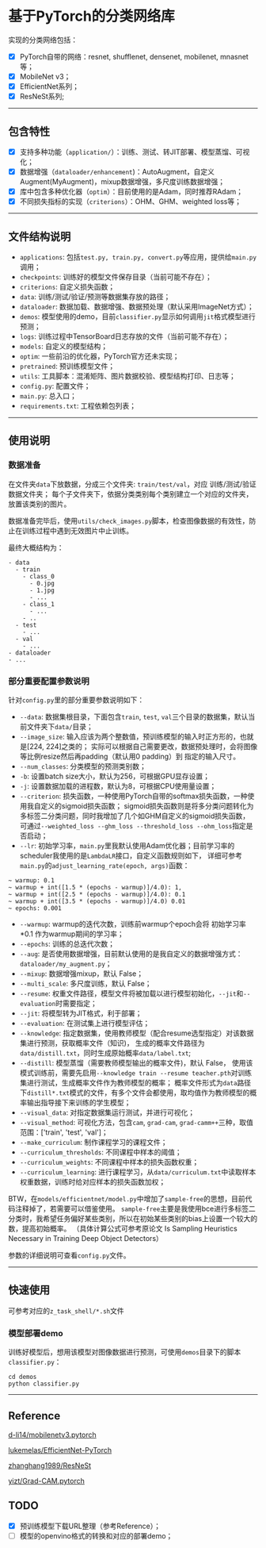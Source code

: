 # 基于PyTorch的分类网络库

实现的分类网络包括：

- [x] PyTorch自带的网络：resnet, shufflenet, densenet, mobilenet, mnasnet等；
- [x] MobileNet v3；
- [x] EfficientNet系列；
- [x] ResNeSt系列;

---

## 包含特性

- [x] 支持多种功能（`application/`）：训练、测试、转JIT部署、模型蒸馏、可视化；
- [x] 数据增强（`dataloader/enhancement`)：AutoAugment，自定义Augment(MyAugment)，mixup数据增强，多尺度训练数据增强；
- [x] 库中包含多种优化器（`optim`）：目前使用的是Adam，同时推荐RAdam；
- [x] 不同损失指标的实现（`criterions`）：OHM、GHM、weighted loss等；

---

## 文件结构说明

- `applications`: 包括`test.py, train.py, convert.py`等应用，提供给`main.py`调用；
- `checkpoints`: 训练好的模型文件保存目录（当前可能不存在）；
- `criterions`: 自定义损失函数；
- `data`: 训练/测试/验证/预测等数据集存放的路径；
- `dataloader`: 数据加载、数据增强、数据预处理（默认采用ImageNet方式）；
- `demos`: 模型使用的demo，目前`classifier.py`显示如何调用`jit`格式模型进行预测；
- `logs`: 训练过程中TensorBoard日志存放的文件（当前可能不存在）；
- `models`: 自定义的模型结构；
- `optim`: 一些前沿的优化器，PyTorch官方还未实现；
- `pretrained`: 预训练模型文件；
- `utils`: 工具脚本：混淆矩阵、图片数据校验、模型结构打印、日志等；
- `config.py`: 配置文件；
- `main.py`: 总入口；
- `requirements.txt`: 工程依赖包列表；

---

## 使用说明

### 数据准备

在文件夹`data`下放数据，分成三个文件夹: `train/test/val`，对应 训练/测试/验证 数据文件夹；
每个子文件夹下，依据分类类别每个类别建立一个对应的文件夹，放置该类别的图片。

数据准备完毕后，使用`utils/check_images.py`脚本，检查图像数据的有效性，防止在训练过程中遇到无效图片中止训练。

最终大概结构为：
```
- data
  - train
    - class_0
      - 0.jpg
      - 1.jpg
      - ...
    - class_1
      - ...
    - ..
  - test
    - ...
  - val
    - ...
- dataloader
- ...
```

### 部分重要配置参数说明

针对`config.py`里的部分重要参数说明如下：

- `--data`: 数据集根目录，下面包含`train`, `test`, `val`三个目录的数据集，默认当前文件夹下`data/`目录；
- `--image_size`: 输入应该为两个整数值，预训练模型的输入时正方形的，也就是[224, 224]之类的；
实际可以根据自己需要更改，数据预处理时，会将图像 等比例resize然后再padding（默认用0 padding）到 指定的输入尺寸。
- `--num_classes`: 分类模型的预测类别数；
- `-b`: 设置batch size大小，默认为256，可根据GPU显存设置；
- `-j`: 设置数据加载的进程数，默认为8，可根据CPU使用量设置；
- `--criterion`: 损失函数，一种使用PyTorch自带的softmax损失函数，一种使用我自定义的sigmoid损失函数；
sigmoid损失函数则是将多分类问题转化为多标签二分类问题，同时我增加了几个如GHM自定义的sigmoid损失函数，
可通过`--weighted_loss --ghm_loss --threshold_loss --ohm_loss`指定是否启动；
- `--lr`: 初始学习率，`main.py`里我默认使用Adam优化器；目前学习率的scheduler我使用的是`LambdaLR`接口，自定义函数规则如下，
详细可参考`main.py`的`adjust_learning_rate(epoch, args)`函数：
```
~ warmup: 0.1
~ warmup + int([1.5 * (epochs - warmup)]/4.0): 1, 
~ warmup + int([2.5 * (epochs - warmup)]/4.0): 0.1
~ warmup + int([3.5 * (epochs - warmup)]/4.0) 0.01
~ epochs: 0.001
```
- `--warmup`: warmup的迭代次数，训练前warmup个epoch会将 初始学习率*0.1 作为warmup期间的学习率；
- `--epochs`: 训练的总迭代次数；
- `--aug`: 是否使用数据增强，目前默认使用的是我自定义的数据增强方式：`dataloader/my_augment.py`；
- `--mixup`: 数据增强mixup，默认 False；
- `--multi_scale`: 多尺度训练，默认 False；
- `--resume`: 权重文件路径，模型文件将被加载以进行模型初始化，`--jit`和`--evaluation`时需要指定；
- `--jit`: 将模型转为JIT格式，利于部署；
- `--evaluation`: 在测试集上进行模型评估；
- `--knowledge`: 指定数据集，使用教师模型（配合resume选型指定）对该数据集进行预测，获取概率文件（知识)，
生成的概率文件路径为`data/distill.txt`，同时生成原始概率`data/label.txt`;
- `--distill`: 模型蒸馏（需要教师模型输出的概率文件)，默认 False，
使用该模式训练前，需要先启用`--knowledge train --resume teacher.pth`对训练集进行测试，生成概率文件作为教师模型的概率；
概率文件形式为`data`路径下`distill*.txt`模式的文件，有多个文件会都使用，取均值作为教师模型的概率输出指导接下来训练的学生模型；
- `--visual_data`: 对指定数据集运行测试，并进行可视化；
- `--visual_method`: 可视化方法，包含`cam`, `grad-cam`, `grad-camm++`三种，取值范围：['train', 'test', 'val']；
- `--make_curriculum`: 制作课程学习的课程文件；
- `--curriculum_thresholds`: 不同课程中样本的阈值；
- `--curriculum_weights`: 不同课程中样本的损失函数权重；
- `--curriculum_learning`: 进行课程学习，从`data/curriculum.txt`中读取样本权重数据，训练时给对应样本的损失函数加权；

BTW，在`models/efficientnet/model.py`中增加了`sample-free`的思想，目前代码注释掉了，若需要可以借鉴使用。
`sample-free`主要是我使用bce进行多标签二分类时，我希望任务偏好某些类别，所以在初始某些类别的bias上设置一个较大的数，提高初始概率。
（具体计算公式可参考原论文 Is Sampling Heuristics Necessary in Training Deep Object Detectors）

参数的详细说明可查看`config.py`文件。

---

## 快速使用

可参考对应的`z_task_shell/*.sh`文件

### 模型部署demo

训练好模型后，想用该模型对图像数据进行预测，可使用`demos`目录下的脚本`classifier.py`：

```shell
cd demos
python classifier.py
```

---

## Reference

[d-li14/mobilenetv3.pytorch](https://github.com/d-li14/mobilenetv3.pytorch)

[lukemelas/EfficientNet-PyTorch](https://github.com/lukemelas/EfficientNet-PyTorch)

[zhanghang1989/ResNeSt](https://github.com/zhanghang1989/ResNeSt)

[yizt/Grad-CAM.pytorch](https://github.com/yizt/Grad-CAM.pytorch)

## TODO

- [x] 预训练模型下载URL整理（参考Reference）；
- [ ] 模型的openvino格式的转换和对应的部署demo；
